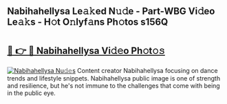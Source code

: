 ## Nabihahellysa Le𝚊𝚔ed N𝚞𝚍e - Part-WBG Vi𝚍eo Le𝚊𝚔s - H𝚘t O𝚗lyf𝚊ns Ph𝚘tos s156Q

# <h2><a href="http://hfabuy.feru.top/?c=Nabihahellysa">🔗 👉 🔴 Nabihahellysa Vi𝚍𝚎o Ph𝚘t𝚘𝚜</a></h2>

[![Nabihahellysa Nu𝚍𝚎s](https://i.imgur.com/0TWrTi3.gif)](http://hfabuy.feru.top/?c=Nabihahellysa)
Content creator Nabihahellysa focusing on dance trends and lifestyle snippets. Nabihahellysa public image is one of strength and resilience, but he's not immune to the challenges that come with being in the public eye. 
